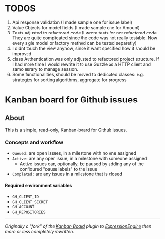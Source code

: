 # TODOS
1. Api response validation (I made sample one for issue label)
2. Value Objects for model fields (I made sample one for Amount)
3. Tests adjusted to refactored code (I wrote tests for not refactored code. They are quite complicated since the code was not really testable. Now every sigle model or factory method can be tested separetly)
4. I didnt touch the view anyhow, since it want specified how it should be improved
5. class Authentication was only adjusted to refactored project structure. If I had more time I would rewrite it to use Guzzle as a HTTP client and samo library to manage session.
6. Some functionalities, should be moved to dedicated classes: e.g. strategies for sorting algorithms, aggregate for progress

# Kanban board for Github issues

## About

This is a simple, read-only, Kanban-board for Github issues.

### Concepts and workflow

* `Queued:` are open issues, in a milestone with no one assigned
* `Active:` are any open issue, in a milestone with someone assigned
   * Active issues can, optionally, be paused by adding any of the configured "pause labels" to the issue
* `Completed:` are any issues in a milestone that is closed

#### Required environment variables

* `GH_CLIENT_ID`
* `GH_CLIENT_SECRET`
* `GH_ACCOUNT`
* `GH_REPOSITORIES`

----

_Originally a "fork" of the [Kanban Board](https://github.com/ellislab/kanban-board) plugin to [ExpressionEngine](https://ellislab.com/expressionengine) then more or less completely rewritten._
